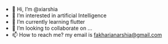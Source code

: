 - 👋 Hi, I’m @xiarshia
- 👀 I’m interested in artificial Intelligence
- 🌱 I’m currently learning flutter
- 💞️ I’m looking to collaborate on ...
- 📫 How to reach me? my email is fakharianarshia@gmail.com

<!---
xiarshia/xiarshia is a ✨ special ✨ repository because its `README.md` (this file) appears on your GitHub profile.
You can click the Preview link to take a look at your changes.
--->
